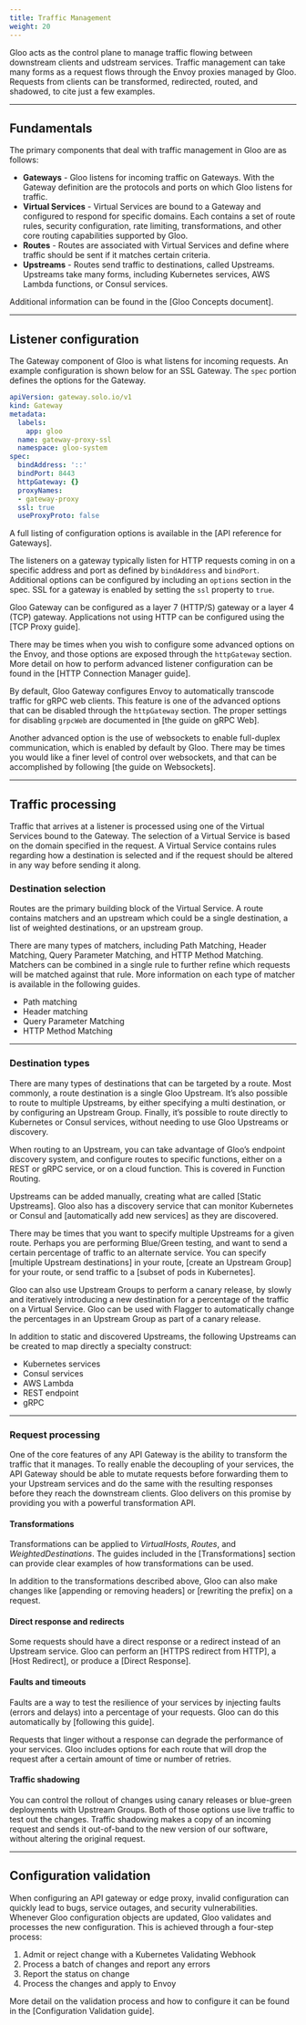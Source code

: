 ```yaml
---
title: Traffic Management
weight: 20
---
```


Gloo acts as the control plane to manage traffic flowing between downstream clients and udstream services. Traffic management can take many forms as a request flows through the Envoy proxies managed by Gloo. Requests from clients can be transformed, redirected, routed, and shadowed, to cite just a few examples.

---

## Fundamentals

The primary components that deal with traffic management in Gloo are as follows:

* **Gateways** - Gloo listens for incoming traffic on Gateways. With the Gateway definition are the protocols and ports on which Gloo listens for traffic.
* **Virtual Services** - Virtual Services are bound to a Gateway and configured to respond for specific domains. Each contains a set of route rules, security configuration, rate limiting, transformations, and other core routing capabilities supported by Gloo.
* **Routes** - Routes are associated with Virtual Services and define where traffic should be sent if it matches certain criteria.
* **Upstreams** - Routes send traffic to destinations, called Upstreams. Upstreams take many forms, including Kubernetes services, AWS Lambda functions, or Consul services.

Additional information can be found in the [Gloo Concepts document].

---

## Listener configuration

The Gateway component of Gloo is what listens for incoming requests. An example configuration is shown below for an SSL Gateway. The `spec` portion defines the options for the Gateway.

```yaml
apiVersion: gateway.solo.io/v1
kind: Gateway
metadata:
  labels:
    app: gloo
  name: gateway-proxy-ssl
  namespace: gloo-system
spec:
  bindAddress: '::'
  bindPort: 8443
  httpGateway: {}
  proxyNames:
  - gateway-proxy
  ssl: true
  useProxyProto: false
```

A full listing of configuration options is available in the [API reference for Gateways]. 

The listeners on a gateway typically listen for HTTP requests coming in on a specific address and port as defined by `bindAddress` and `bindPort`. Additional options can be configured by including an `options` section in the spec. SSL for a gateway is enabled by setting the `ssl` property to `true`.

Gloo Gateway can be configured as a layer 7 (HTTP/S) gateway or a layer 4 (TCP) gateway. Applications not using HTTP can be configured using the [TCP Proxy guide].

There may be times when you wish to configure some advanced options on the Envoy, and those options are exposed through the `httpGateway` section. More detail on how to perform advanced listener configuration can be found in the [HTTP Connection Manager guide].

By default, Gloo Gateway configures Envoy to automatically transcode traffic for gRPC web clients. This feature is one of the advanced options that can be disabled through the `httpGateway` section. The proper settings for disabling `grpcWeb` are documented in [the guide on gRPC Web].

Another advanced option is the use of websockets to enable full-duplex communication, which is enabled by default by Gloo. There may be times you would like a finer level of control over websockets, and that can be accomplished by following [the guide on Websockets].

---

## Traffic processing

Traffic that arrives at a listener is processed using one of the Virtual Services bound to the Gateway. The selection of a Virtual Service is based on the domain specified in the request. A Virtual Service contains rules regarding how a destination is selected and if the request should be altered in any way before sending it along.

### Destination selection

Routes are the primary building block of the Virtual Service. A route contains matchers and an upstream which could be a single destination, a list of weighted destinations, or an upstream group.

There are many types of matchers, including Path Matching, Header Matching, Query Parameter Matching, and HTTP Method Matching. Matchers can be combined in a single rule to further refine which requests will be matched against that rule.
More information on each type of matcher is available in the following guides.

* Path matching
* Header matching
* Query Parameter Matching
* HTTP Method Matching

---

### Destination types

There are many types of destinations that can be targeted by a route. Most commonly, a route destination is a single Gloo Upstream. It’s also possible to route to multiple Upstreams, by either specifying a multi destination, or by configuring an Upstream Group. Finally, it’s possible to route directly to Kubernetes or Consul services, without needing to use Gloo Upstreams or discovery.

When routing to an Upstream, you can take advantage of Gloo’s endpoint discovery system, and configure routes to specific functions, either on a REST or gRPC service, or on a cloud function. This is covered in Function Routing.

Upstreams can be added manually, creating what are called [Static Upstreams]. Gloo also has a discovery service that can monitor Kubernetes or Consul and [automatically add new services] as they are discovered.

There may be times that you want to specify multiple Upstreams for a given route. Perhaps you are performing Blue/Green testing, and want to send a certain percentage of traffic to an alternate service. You can specify [multiple Upstream destinations] in your route, [create an Upstream Group] for your route, or send traffic to a [subset of pods in Kubernetes].

Gloo can also use Upstream Groups to perform a canary release, by slowly and iteratively introducing a new destination for a percentage of the traffic on a Virtual Service. Gloo can be used with Flagger to automatically change the percentages in an Upstream Group as part of a canary release.

In addition to static and discovered Upstreams, the following Upstreams can be created to map directly a specialty construct:

* Kubernetes services
* Consul services
* AWS Lambda
* REST endpoint
* gRPC

---

### Request processing

One of the core features of any API Gateway is the ability to transform the traffic that it manages. To really enable the decoupling of your services, the API Gateway should be able to mutate requests before forwarding them to your Upstream services and do the same with the resulting responses before they reach the downstream clients. Gloo delivers on this promise by providing you with a powerful transformation API.

#### Transformations

Transformations can be applied to *VirtualHosts*, *Routes*, and *WeightedDestinations*. The guides included in the [Transformations] section can provide clear examples of how transformations can be used.

In addition to the transformations described above, Gloo can also make changes like [appending or removing headers] or [rewriting the prefix] on a request.

#### Direct response and redirects

Some requests should have a direct response or a redirect instead of an Upstream service. Gloo can perform an [HTTPS redirect from HTTP], a [Host Redirect], or produce a [Direct Response]. 

#### Faults and timeouts

Faults are a way to test the resilience of your services by injecting faults (errors and delays) into a percentage of your requests. Gloo can do this automatically by [following this guide].

Requests that linger without a response can degrade the performance of your services. Gloo includes options for each route that will drop the request after a certain amount of time or number of retries.

#### Traffic shadowing

You can control the rollout of changes using canary releases or blue-green deployments with Upstream Groups. Both of those options use live traffic to test out the changes. Traffic shadowing makes a copy of an incoming request and sends it out-of-band to the new version of our software, without altering the original request.

---

## Configuration validation

When configuring an API gateway or edge proxy, invalid configuration can quickly lead to bugs, service outages, and security vulnerabilities. Whenever Gloo configuration objects are updated, Gloo validates and processes the new configuration. This is achieved through a four-step process:

1. Admit or reject change with a Kubernetes Validating Webhook
1. Process a batch of changes and report any errors
1. Report the status on change
1. Process the changes and apply to Envoy

More detail on the validation process and how to configure it can be found in the [Configuration Validation guide].
